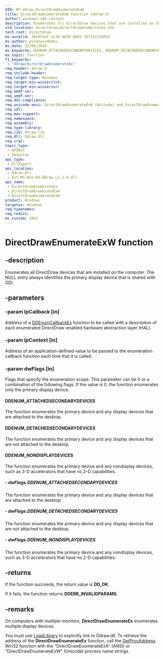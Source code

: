 ```yaml
---
UID: NF:ddraw.DirectDrawEnumerateExW
title: DirectDrawEnumerateExW function (ddraw.h)
author: windows-sdk-content
description: Enumerates all DirectDraw devices that are installed on the computer. The NULL entry always identifies the primary display device that is shared with GDI.
old-location: directdraw\directdrawenumerateex.htm
tech.root: directdraw
ms.assetid: 38edfaaf-2c19-4836-b662-343312220032
ms.author: windowssdkdev
ms.date: 12/05/2018
ms.keywords: DDENUM_ATTACHEDSECONDARYDEVICES, DDENUM_DETACHEDSECONDARYDEVICES, DDENUM_NONDISPLAYDEVICES, DirectDrawEnumerateEx, DirectDrawEnumerateEx function [DirectDraw], DirectDrawEnumerateExA, DirectDrawEnumerateExW, ddraw/DirectDrawEnumerateEx, ddraw/DirectDrawEnumerateExA, ddraw/DirectDrawEnumerateExW, directdraw.directdrawenumerateex
ms.topic: function
f1_keywords: 
 - "ddraw/DirectDrawEnumerateEx"
req.header: ddraw.h
req.include-header: 
req.target-type: Windows
req.target-min-winverclnt: 
req.target-min-winversvr: 
req.kmdf-ver: 
req.umdf-ver: 
req.ddi-compliance: 
req.unicode-ansi: DirectDrawEnumerateExW (Unicode) and DirectDrawEnumerateExA (ANSI)
req.idl: 
req.max-support: 
req.namespace: 
req.assembly: 
req.type-library: 
req.lib: Ddraw.lib
req.dll: Ddraw.dll
req.irql: 
topic_type:
 - APIRef
 - kbSyntax
api_type:
 - DllExport
api_location:
 - Ddraw.dll
 - Ext-MS-Win-DX-DDraw-L1-1-0.dll
api_name:
 - DirectDrawEnumerateEx
 - DirectDrawEnumerateExA
 - DirectDrawEnumerateExW
product: Windows
targetos: Windows
req.typenames: 
req.redist: 
ms.custom: 19H1
---
```


# DirectDrawEnumerateExW function


## -description


Enumerates all DirectDraw devices that are installed on the computer. The NULL entry always identifies the primary display device that is shared with GDI.



## -parameters




### -param lpCallback [in]

Address of a <a href="https://docs.microsoft.com/windows/desktop/api/ddraw/nc-ddraw-lpddenumcallbackexa">DDEnumCallbackEx</a> function to be called with a description of each enumerated DirectDraw-enabled hardware abstraction layer (HAL).


### -param lpContext [in]

Address of an application-defined value to be passed to the enumeration callback function each time that it is called.


### -param dwFlags [in]

Flags that specify the enumeration scope. This parameter can be 0 or a combination of the following flags. If the value is 0, the function enumerates only the primary display device.



#### DDENUM_ATTACHEDSECONDARYDEVICES

The function enumerates the primary device and any display devices that are attached to the desktop.



#### DDENUM_DETACHEDSECONDARYDEVICES

The function enumerates the primary device and any display devices that are not attached to the desktop.



#### DDENUM_NONDISPLAYDEVICES

The function enumerates the primary device and any nondisplay devices, such as 3-D accelerators that have no 2-D capabilities.


##### - dwFlags.DDENUM_ATTACHEDSECONDARYDEVICES

The function enumerates the primary device and any display devices that are attached to the desktop.


##### - dwFlags.DDENUM_DETACHEDSECONDARYDEVICES

The function enumerates the primary device and any display devices that are not attached to the desktop.


##### - dwFlags.DDENUM_NONDISPLAYDEVICES

The function enumerates the primary device and any nondisplay devices, such as 3-D accelerators that have no 2-D capabilities.


## -returns



If the function succeeds, the return value is <b>DD_OK</b>.



If it fails, the function returns <b>DDERR_INVALIDPARAMS</b>.




## -remarks



On computers with multiple monitors, <b>DirectDrawEnumerateEx</b> enumerates multiple display devices. 



You must use <a href="https://docs.microsoft.com/windows/desktop/api/libloaderapi/nf-libloaderapi-loadlibrarya">LoadLibrary</a> to explicitly link to Ddraw.dll. To retrieve the address of the <b>DirectDrawEnumerateEx</b> function, call the <a href="https://docs.microsoft.com/windows/desktop/api/libloaderapi/nf-libloaderapi-getprocaddress">GetProcAddress</a> Win32 function with the "DirectDrawEnumerateExA" (ANSI) or "DirectDrawEnumerateExW" (Unicode) process name strings.



